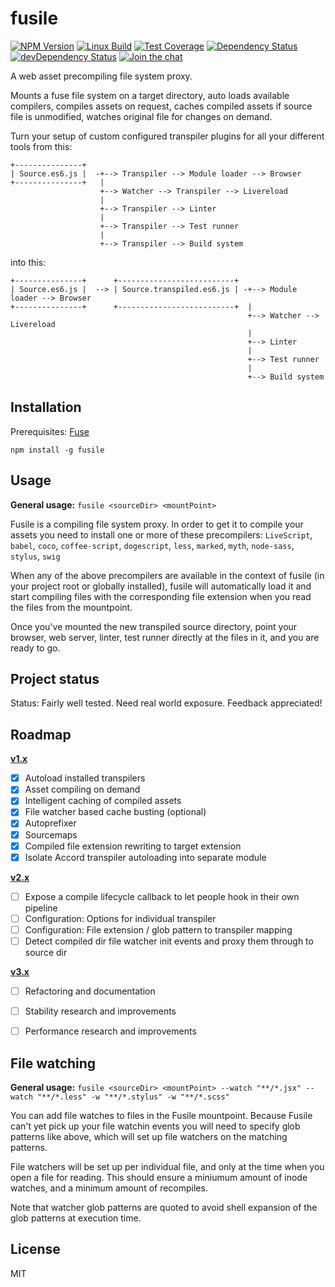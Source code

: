 # fusile

[![NPM Version][npm-image]][npm-url]
[![Linux Build][travis-image]][travis-url]
[![Test Coverage][coveralls-image]][coveralls-url]
[![Dependency Status][dep-image]][dep-url]
[![devDependency Status][devDep-image]][devDep-url]
[![Join the chat][gitter-image]][gitter-url]
<!--[![Windows Build][appveyor-image]][appveyor-url]-->

A web asset precompiling file system proxy.

Mounts a fuse file system on a target directory, auto loads available compilers, compiles assets on request, caches compiled assets if source file is unmodified, watches original file for changes on demand.

Turn your setup of custom configured transpiler plugins for all your different tools from this:

```
+---------------+
| Source.es6.js |  -+--> Transpiler --> Module loader --> Browser
+---------------+   |
                    +--> Watcher --> Transpiler --> Livereload
                    |
                    +--> Transpiler --> Linter
                    |
                    +--> Transpiler --> Test runner
                    |
                    +--> Transpiler --> Build system
```

into this:

```
+---------------+      +--------------------------+
| Source.es6.js |  --> | Source.transpiled.es6.js | -+--> Module loader --> Browser
+---------------+      +--------------------------+  |
                                                     +--> Watcher --> Livereload
                                                     |
                                                     +--> Linter
                                                     |
                                                     +--> Test runner
                                                     |
                                                     +--> Build system
```

## Installation

Prerequisites: [Fuse](https://github.com/bcle/fuse4js#requirements)

```
npm install -g fusile
```

## Usage

**General usage:** `fusile <sourceDir> <mountPoint>`

Fusile is a compiling file system proxy. In order to get it to compile your assets you need to install one or more of these precompilers: `LiveScript`, `babel`, `coco`, `coffee-script`, `dogescript`, `less`, `marked`, `myth`, `node-sass`, `stylus`, `swig`

When any of the above precompilers are available in the context of fusile (in your project root or globally installed), fusile will automatically load it and start compiling files with the corresponding file extension when you read the files from the mountpoint.

Once you've mounted the new transpiled source directory, point your browser, web server, linter, test runner directly at the files in it, and you are ready to go.


## Project status

Status: Fairly well tested. Need real world exposure. Feedback appreciated!

## Roadmap

**[v1.x](https://github.com/Munter/fusile/issues?q=is%3Aopen+is%3Aissue+milestone%3Av1.x)**

 - [x] Autoload installed transpilers
 - [x] Asset compiling on demand
 - [x] Intelligent caching of compiled assets
 - [x] File watcher based cache busting (optional)
 - [x] Autoprefixer
 - [x] Sourcemaps
 - [x] Compiled file extension rewriting to target extension
 - [x] Isolate Accord transpiler autoloading into separate module

**[v2.x](https://github.com/Munter/fusile/issues?q=is%3Aopen+is%3Aissue+milestone%3Av2.x)**
 - [ ] Expose a compile lifecycle callback to let people hook in their own pipeline
 - [ ] Configuration: Options for individual transpiler
 - [ ] Configuration: File extension / glob pattern to transpiler mapping
 - [ ] Detect compiled dir file watcher init events and proxy them through to source dir

**[v3.x](https://github.com/Munter/fusile/issues?q=is%3Aopen+is%3Aissue+milestone%3Av3.x)**
 - [ ] Refactoring and documentation
 - [ ] Stability research and improvements
 - [ ] Performance research and improvements


## File watching

**General usage:** `fusile <sourceDir> <mountPoint> --watch "**/*.jsx" --watch "**/*.less" -w "**/*.stylus" -w "**/*.scss"`

You can add file watches to files in the Fusile mountpoint. Because Fusile can't yet pick up your file watchin events you will need to specify glob patterns like above, which will set up file watchers on the matching patterns.

File watchers will be set up per individual file, and only at the time when you open a file for reading. This should ensure a miniumum amount of inode watches, and a minimum amount of recompiles.

Note that watcher glob patterns are quoted to avoid shell expansion of the glob patterns at execution time.

## License
MIT


[npm-image]: https://img.shields.io/npm/v/fusile.svg
[npm-url]: https://npmjs.org/package/fusile
[travis-image]: https://img.shields.io/travis/Munter/fusile/master.svg?branch=master
[travis-url]: https://travis-ci.org/Munter/fusile
[appveyor-image]: https://img.shields.io/appveyor/ci/Munter/fusile/master.svg?label=windows
[appveyor-url]: https://ci.appveyor.com/project/Munter/fusile
[coveralls-image]: https://img.shields.io/coveralls/Munter/fusile/master.svg
[coveralls-url]: https://coveralls.io/r/Munter/fusile?branch=master
[dep-url]: https://david-dm.org/greenkeeperio/greenkeeper/master
[dep-image]: https://david-dm.org/greenkeeperio/greenkeeper/master.svg
[devDep-url]: https://david-dm.org/greenkeeperio/greenkeeper/master#info=devDependencies
[devDep-image]: https://david-dm.org/greenkeeperio/greenkeeper/master/dev-status.svg
[gitter-image]: https://badges.gitter.im/chat.svg
[gitter-url]: https://gitter.im/Munter/fusile
